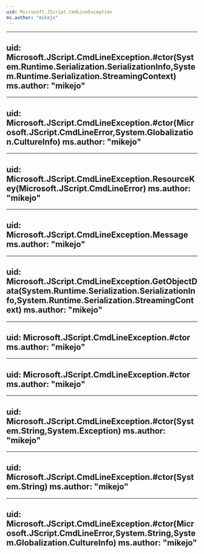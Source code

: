 ```yaml
---
uid: Microsoft.JScript.CmdLineException
ms.author: "mikejo"
---
```


---
uid: Microsoft.JScript.CmdLineException.#ctor(System.Runtime.Serialization.SerializationInfo,System.Runtime.Serialization.StreamingContext)
ms.author: "mikejo"
---

---
uid: Microsoft.JScript.CmdLineException.#ctor(Microsoft.JScript.CmdLineError,System.Globalization.CultureInfo)
ms.author: "mikejo"
---

---
uid: Microsoft.JScript.CmdLineException.ResourceKey(Microsoft.JScript.CmdLineError)
ms.author: "mikejo"
---

---
uid: Microsoft.JScript.CmdLineException.Message
ms.author: "mikejo"
---

---
uid: Microsoft.JScript.CmdLineException.GetObjectData(System.Runtime.Serialization.SerializationInfo,System.Runtime.Serialization.StreamingContext)
ms.author: "mikejo"
---

---
uid: Microsoft.JScript.CmdLineException.#ctor
ms.author: "mikejo"
---

---
uid: Microsoft.JScript.CmdLineException.#ctor
ms.author: "mikejo"
---

---
uid: Microsoft.JScript.CmdLineException.#ctor(System.String,System.Exception)
ms.author: "mikejo"
---

---
uid: Microsoft.JScript.CmdLineException.#ctor(System.String)
ms.author: "mikejo"
---

---
uid: Microsoft.JScript.CmdLineException.#ctor(Microsoft.JScript.CmdLineError,System.String,System.Globalization.CultureInfo)
ms.author: "mikejo"
---
